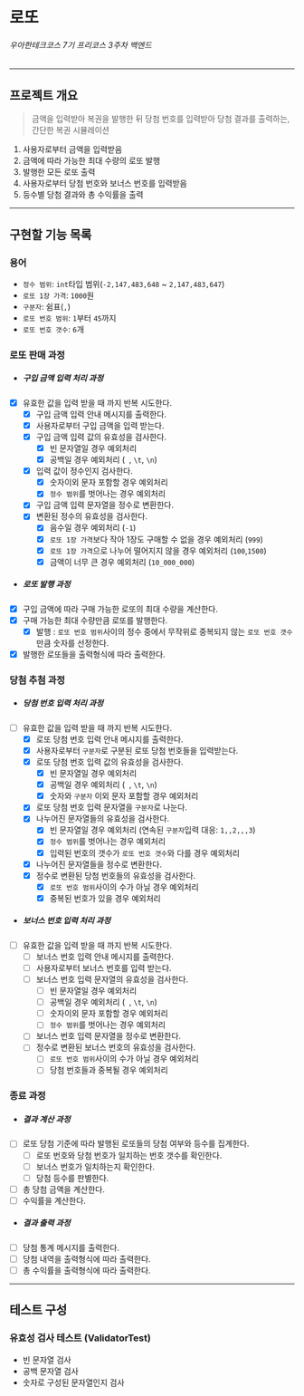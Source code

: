 # 로또

###### 우아한테크코스 7기 프리코스 3주차 백엔드

---------------------------

## 프로젝트 개요

> 금액을 입력받아 복권을 발행한 뒤 당첨 번호를 입력받아 당첨 결과를 출력하는, 간단한 복권 시뮬레이션

1. 사용자로부터 금액을 입력받음
2. 금액에 따라 가능한 최대 수량의 로또 발행
3. 발행한 모든 로또 출력
4. 사용자로부터 당첨 번호와 보너스 번호를 입력받음
5. 등수별 당첨 결과와 총 수익률을 출력

---------------------------

## 구현할 기능 목록

### 용어

- `정수 범위`: `int`타입 범위(`-2,147,483,648` ~ `2,147,483,647`)
- `로또 1장 가격`: `1000`원
- `구분자`: 쉼표(`,`)
- `로또 번호 범위`: `1`부터 `45`까지
- `로또 번호 갯수`: `6`개

### 로또 판매 과정

- ##### 구입 금액 입력 처리 과정
- [x] 유효한 값을 입력 받을 때 까지 반복 시도한다.
  - [x] 구입 금액 입력 안내 메시지를 출력한다.
  - [x] 사용자로부터 구입 금액을 입력 받는다.
  - [x] 구입 금액 입력 값의 유효성을 검사한다.
      - [x] 빈 문자열일 경우 예외처리
      - [x] 공백일 경우 예외처리 (` `, `\t`, `\n`)
  - [x] 입력 값이 정수인지 검사한다.
      - [x] 숫자이외 문자 포함할 경우 예외처리
      - [x] `정수 범위`를 벗어나는 경우 예외처리
  - [x] 구입 금액 입력 문자열을 정수로 변환한다.
  - [x] 변환된 정수의 유효성을 검사한다.
      - [x] 음수일 경우 예외처리 (`-1`)
      - [x] `로또 1장 가격`보다 작아 1장도 구매할 수 없을 경우 예외처리 (`999`)
      - [x] `로또 1장 가격`으로 나누어 떨어지지 않을 경우 예외처리 (`100`,`1500`)
      - [x] 금액이 너무 큰 경우 예외처리 (`10_000_000`)
- ##### 로또 발행 과정
- [x] 구입 금액에 따라 구매 가능한 로또의 최대 수량을 계산한다.
- [x] 구매 가능한 최대 수량만큼 로또를 발행한다.
    - [x] 발행 : `로또 번호 범위`사이의 정수 중에서 무작위로 중복되지 않는 `로또 번호 갯수`만큼 숫자를 선정한다.
- [x] 발행한 로또들을 출력형식에 따라 출력한다.

### 당첨 추첨 과정

- ##### 당첨 번호 입력 처리 과정
- [ ] 유효한 값을 입력 받을 때 까지 반복 시도한다.
  - [x] 로또 당첨 번호 입력 안내 메시지를 출력한다.
  - [x] 사용자로부터 `구분자`로 구분된 로또 당첨 번호들을 입력받는다.
  - [x] 로또 당첨 번호 입력 값의 유효성을 검사한다.
      - [x] 빈 문자열일 경우 예외처리
      - [x] 공백일 경우 예외처리 (` `, `\t`, `\n`)
      - [x] 숫자와 `구분자` 이외 문자 포함할 경우 예외처리
  - [x] 로또 당첨 번호 입력 문자열을 `구분자`로 나눈다.
  - [x] 나누어진 문자열들의 유효성을 검사한다.
      - [x] 빈 문자열일 경우 예외처리 (연속된 `구분자`입력 대응: `1,,2,,,3`)
      - [x] `정수 범위`를 벗어나는 경우 예외처리
      - [x] 입력된 번호의 갯수가 `로또 번호 갯수`와 다를 경우 예외처리
  - [x] 나누어진 문자열들을 정수로 변환한다.
  - [x] 정수로 변환된 당첨 번호들의 유효성을 검사한다.
      - [x] `로또 번호 범위`사이의 수가 아닐 경우 예외처리
      - [x] 중복된 번호가 있을 경우 예외처리
- ##### 보너스 번호 입력 처리 과정
- [ ] 유효한 값을 입력 받을 때 까지 반복 시도한다.
  - [ ] 보너스 번호 입력 안내 메시지를 출력한다.
  - [ ] 사용자로부터 보너스 번호를 입력 받는다.
  - [ ] 보너스 번호 입력 문자열의 유효성을 검사한다.
      - [ ] 빈 문자열일 경우 예외처리
      - [ ] 공백일 경우 예외처리 (` `, `\t`, `\n`)
      - [ ] 숫자이외 문자 포함할 경우 예외처리
      - [ ] `정수 범위`를 벗어나는 경우 예외처리
  - [ ] 보너스 번호 입력 문자열을 정수로 변환한다.
  - [ ] 정수로 변환된 보너스 번호의 유효성을 검사한다.
      - [ ] `로또 번호 범위`사이의 수가 아닐 경우 예외처리
      - [ ] 당첨 번호들과 중복될 경우 예외처리

### 종료 과정

- ##### 결과 계산 과정
- [ ] 로또 당첨 기준에 따라 발행된 로또들의 당첨 여부와 등수를 집계한다.
    - [ ] 로또 번호와 당첨 번호가 일치하는 번호 갯수를 확인한다.
    - [ ] 보너스 번호가 일치하는지 확인한다.
    - [ ] 당첨 등수를 판별한다.
- [ ] 총 당첨 금액을 계산한다.
- [ ] 수익률을 계산한다.
- ##### 결과 출력 과정
- [ ] 당첨 통계 메시지를 출력한다.
- [ ] 당첨 내역을 출력형식에 따라 출력한다.
- [ ] 총 수익률을 출력형식에 따라 출력한다.

---

## 테스트 구성

### 유효성 검사 테스트 (ValidatorTest)

- 빈 문자열 검사
- 공백 문자열 검사
- 숫자로 구성된 문자열인지 검사
